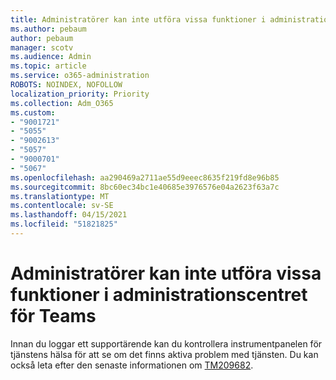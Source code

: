 ```yaml
---
title: Administratörer kan inte utföra vissa funktioner i administrationscentret för Teams
ms.author: pebaum
author: pebaum
manager: scotv
ms.audience: Admin
ms.topic: article
ms.service: o365-administration
ROBOTS: NOINDEX, NOFOLLOW
localization_priority: Priority
ms.collection: Adm_O365
ms.custom:
- "9001721"
- "5055"
- "9002613"
- "5057"
- "9000701"
- "5067"
ms.openlocfilehash: aa290469a2711ae55d9eeec8635f219fd8e96b85
ms.sourcegitcommit: 8bc60ec34bc1e40685e3976576e04a2623f63a7c
ms.translationtype: MT
ms.contentlocale: sv-SE
ms.lasthandoff: 04/15/2021
ms.locfileid: "51821825"
---
```

# <a name="admins-unable-to-perform-certain-functions-in-the-teams-admin-center"></a>Administratörer kan inte utföra vissa funktioner i administrationscentret för Teams

Innan du loggar ett supportärende kan du kontrollera instrumentpanelen för tjänstens hälsa för att se om det finns aktiva problem med tjänsten. Du kan också leta efter den senaste informationen om [TM209682](https://admin.microsoft.com/AdminPortal/Home/#/servicehealth?eventid=TM209682).
